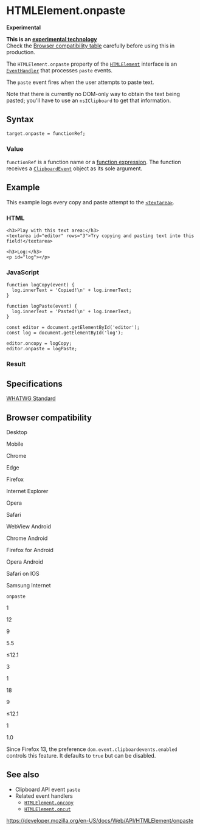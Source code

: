 HTMLElement.onpaste
===================

**Experimental**

**This is an [experimental technology](https://developer.mozilla.org/en-US/docs/MDN/Guidelines/Conventions_definitions#experimental)**  
Check the [Browser compatibility table](#browser_compatibility) carefully before using this in production.

The `HTMLElement.onpaste` property of the [`HTMLElement`](../htmlelement) interface is an [`EventHandler`](https://developer.mozilla.org/en-US/docs/Web/Events/Event_handlers) that processes `paste` events.

The `paste` event fires when the user attempts to paste text.

Note that there is currently no DOM-only way to obtain the text being pasted; you'll have to use an <span class="page-not-created">`nsIClipboard`</span> to get that information.

Syntax
------

    target.onpaste = functionRef;

### Value

`functionRef` is a function name or a [function expression](https://developer.mozilla.org/en-US/docs/Web/JavaScript/Reference/Operators/function). The function receives a [`ClipboardEvent`](../clipboardevent) object as its sole argument.

Example
-------

This example logs every copy and paste attempt to the [`<textarea>`](https://developer.mozilla.org/en-US/docs/Web/HTML/Element/textarea).

### HTML

    <h3>Play with this text area:</h3>
    <textarea id="editor" rows="3">Try copying and pasting text into this field!</textarea>

    <h3>Log:</h3>
    <p id="log"></p>

### JavaScript

    function logCopy(event) {
      log.innerText = 'Copied!\n' + log.innerText;
    }

    function logPaste(event) {
      log.innerText = 'Pasted!\n' + log.innerText;
    }

    const editor = document.getElementById('editor');
    const log = document.getElementById('log');

    editor.oncopy = logCopy;
    editor.onpaste = logPaste;

### Result

Specifications
--------------

[WHATWG Standard](https://html.spec.whatwg.org/multipage/webappapis.html#handler-onpaste)

Browser compatibility
---------------------

Desktop

Mobile

Chrome

Edge

Firefox

Internet Explorer

Opera

Safari

WebView Android

Chrome Android

Firefox for Android

Opera Android

Safari on IOS

Samsung Internet

`onpaste`

1

12

9

5.5

≤12.1

3

1

18

9

≤12.1

1

1.0

Since Firefox 13, the preference `dom.event.clipboardevents.enabled` controls this feature. It defaults to `true` but can be disabled.

See also
--------

-   Clipboard API event `paste`
-   Related event handlers
    -   [`HTMLElement.oncopy`](oncopy)
    -   [`HTMLElement.oncut`](oncut)

<a href="https://developer.mozilla.org/en-US/docs/Web/API/HTMLElement/onpaste" class="_attribution-link">https://developer.mozilla.org/en-US/docs/Web/API/HTMLElement/onpaste</a>
